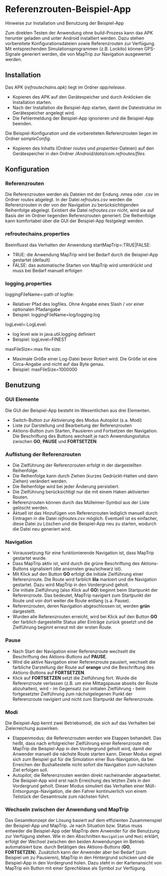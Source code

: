 # Referenzrouten-Beispiel-App
Hinweise zur Installation und Benutzung der Beispiel-App

Zum direkten Testen der Anwendung ohne build-Prozess kann das APK herunter geladen und unter Android installiert werden.
Dazu stehen vorbereitete Konfigurationsdateien sowie Referenzrouten zur Verfügung.
Mit entsprechenden Simulationsprogrammen (z.B. Lockito) können GPS-Signale generiert werden, die von MapTrip zur Navigation ausgewertet werden.

## Installation
Das APK (_refroutechains.apk_) liegt im Ordner _app/release_.
* Kopieren des APK auf den Gerätespeicher und durch Anklicken die Installation starten.
* Nach der Installation die Beispiel-App starten, damit die Dateistruktur im Gerätespeicher angelegt wird.
* Die Fehlermeldung der Beispiel-App ignorieren und die Beispiel-App beenden.

Die Beispiel-Konfiguration und die vorbereiteten Referenzrouten liegen im Ordner _sampleConfig_.
* Kopieren des Inhalts (Ordner _routes_ und _properties_-Dateien) auf den Gerätespeicher in den Ordner _/Android/data/com.refroutes/files_.

## Konfiguration
### Referenzrouten
Die Referenzrouten werden als Dateien mit der Endung .nmea oder .csv im Ordner _routes_ abgelegt.
In der Datei _refroutes.csv_ werden die Referenzrouten in der von der Navigation zu berücksichtigenden Reihenfolge abgelegt.
Existiert die Datei _refroutes.csv_ nicht, wird sie auf Basis der im Ordner liegenden Referenzrouten generiert.
Die Reihenfolge kann komfortabel über die GUI der Beispiel-App festgelegt werden.

### refroutechains.properties
Beeinflusst das Verhalten der Anwendung
startMapTrip=:TRUE|FALSE:
* TRUE: die Anwendung MapTrip wird bei Bedarf durch die Beispiel-App gestartet (default)
* FALSE: das automatische Starten von MapTrip wird unterdrückt und muss bei Bedarf manuell erfolgen

### logging.properties
loggingFileName=:path of logfile:
* Relativer Pfad des logfiles. Ohne Angabe eines Slash / vor einer optionalen Pfadangabe
* Beispiel: loggingFileName=log/logging.log

logLevel=:LogLevel:
* log level wie in java.util.logging definiert
* Beispiel: logLevel=FINEST

maxFileSize=:max file size:
* Maximale Größe einer Log-Datei bevor Rotiert wird. Die Größe ist eine Circa-Angabe und nicht auf das Byte genau.
* Beispiel: maxFileSize=1000000

## Benutzung
### GUI Elemente
Die GUI der Beispiel-App besteht im Wesentlichen aus drei Elementen.
* Switch-Button zur Aktivierung des Modus Autopilot (s.a. Modi)
* Liste zur Darstellung und Bearbeitung der Referenzrouten
* Aktions-Button zum Starten, Pausieren und Fortsetzen der Navigation. Die Beschriftung des Buttons wechselt je nach Anwendungsstatus zwischen __GO__, __PAUSE__ und __FORTSETZEN__.

### Auflistung der Referenzrouten
* Die Zielführung der Referenzrouten erfolgt in der dargestellten Reihenfolge.
* Die Reihenfolge kann durch Ziehen (kurzes Gedrückt-Halten und dann Ziehen) verändert werden.
* Die Reihenfolge wird bei jeder Änderung persistiert.
* Die Zielführung berücksichtigt nur die mit einem Haken aktivierten Routen.
* Referenzrouten können durch das Mülleimer-Symbol aus der Liste gelöscht werden.
* Aktuell ist das Hinzufügen von Referenzrouten lediglich manuell durch Eintragen in die Datei _refroutes.csv_ möglich. Eventuell ist es einfacher, diese Datei zu Löschen und die Beispiel-App neu zu starten, wodurch die Datei neu generiert wird.

### Navigation
* Voraussetzung für eine funktionierende Navigation ist, dass MapTrip gestartet wurde.
* Dass MapTrip aktiv ist, wird durch die grüne Beschriftung des Aktions-Buttons signalisiert (die ansonsten grau/schwarz ist).
* Mit Klick auf den Button __GO__ erfolgt die initiale Zielführung einer Referenzroute. Die Route wird farblich __lila__ markiert und die Navigation gestartet. Dazu wird MapTrip in den Vordergrund geholt.
* Die initiale Zielführung (also Klick auf __GO__) beginnt beim Startpunkt der Referenzroute. Das bedeutet, MapTrip navigiert zum Startpunkt der Route und von dort weiter die Route entlang (s.a. Pause).
* Referenzrouten, deren Navigation abgeschlossen ist, werden __grün__ dargestellt.
* Wurden alle Referenzrouten erreicht, wird bei Klick auf den Button __GO__ der farblich dargestellte Status aller Einträge zurück gesetzt und die Zielführung beginnt erneut mit der ersten Route.

### Pause
* Nach Start der Navigation einer Referenzroute wechselt die Beschriftung des Aktions-Buttons auf __PAUSE__.
* Wird die aktive Navigation einer Referenzroute pausiert, wechselt die farbliche Darstellung der Route auf __orange__ und die Beschriftung des Aktions-Buttons auf __FORTSETZEN__.
* Klick auf __FORTSETZEN__ setzt die Zielführung fort. Wurde die Referenzroute verlassen (z.B. um eine Mittagspause abseits der Route abzuhalten), wird - im Gegensatz zur initialen Zielführung - beim fortgesetzter Zielführung zum nächstgelegenen Punkt der Referenzroute navigiert und nicht zum Startpunkt der Referenzroute.

### Modi
Die Beispiel-App kennt zwei Betriebsmodi, die sich auf das Verhalten bei Zielerreichung auswirken.
* Etappenmodus; die Referenzrouten werden wie Etappen behandelt. Das heißt, dass nach erfolgreicher Zielführung einer Referenzroute mit MapTrip die Beispiel-App in den Vordergrund geholt wird, damit der Anwender manuell die nächste Route starten kann.
Dieser Modus eignet sich zum Beispiel gut für die Simulation einer Bus-Navigation, da bei Erreichen der Bushaltestelle nicht sofort die Navigation zum nächsten Ziel erfolgen soll.
* Autopilot; die Referenzrouten werden direkt nacheinander abgearbeitet. Die Beispiel-App wird erst nach Erreichung des letzten Ziels in den Vordergrund geholt.
Dieser Modus simuliert das Verhalten einer Müll-Entsorgungs-Navigation, die den Fahrer kontinuierlich von einem Teilstück der Gesamtroute zum nächsten führt.

### Wechseln zwischen der Anwendung und MapTrip
Das Gesamtkonzept der Lösung basiert auf dem effizienten Zusammenspiel der Beispiel-App und MapTrip.
Je nach Situation bzw. Status muss entweder die Beispiel-App oder MapTrip dem Anwender für die Benutzung zur Verfügung stehen.
Wie in den Abschnitten `Navigation` und `Modi` erklärt, erfolgt der Wechsel zwischen den beiden Anwendungen im Betrieb automatisiert bzw. durch Betätigen des Aktions-Buttons (__GO__, __FORTSETZEN__).
Zusätzlich kann der Anwender aber bei Bedarf (zum Beispiel um zu Pausieren), MapTrip in den Hintergrund schicken und die Beispiel-App in den Vordergrund holen. Dazu steht in der Kartenansicht von MapTrip ein Button mit einer Sprechblase als Symbol zur Verfügung.
